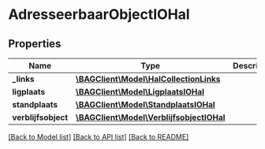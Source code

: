 # AdresseerbaarObjectIOHal

## Properties
Name | Type | Description | Notes
------------ | ------------- | ------------- | -------------
**_links** | [**\BAGClient\Model\HalCollectionLinks**](HalCollectionLinks.md) |  | [optional] 
**ligplaats** | [**\BAGClient\Model\LigplaatsIOHal**](LigplaatsIOHal.md) |  | [optional] 
**standplaats** | [**\BAGClient\Model\StandplaatsIOHal**](StandplaatsIOHal.md) |  | [optional] 
**verblijfsobject** | [**\BAGClient\Model\VerblijfsobjectIOHal**](VerblijfsobjectIOHal.md) |  | [optional] 

[[Back to Model list]](../../README.md#documentation-for-models) [[Back to API list]](../../README.md#documentation-for-api-endpoints) [[Back to README]](../../README.md)

